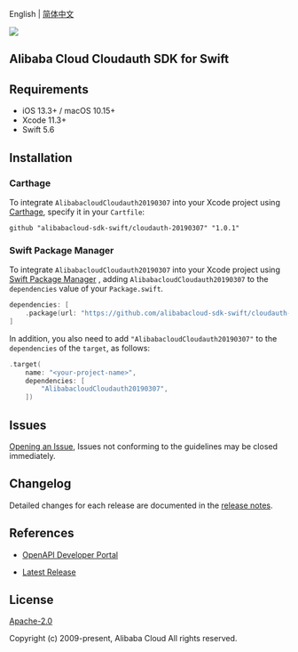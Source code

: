 English | [简体中文](README-CN.md)

![](https://aliyunsdk-pages.alicdn.com/icons/AlibabaCloud.svg)

## Alibaba Cloud Cloudauth SDK for Swift

## Requirements

- iOS 13.3+ / macOS 10.15+
- Xcode 11.3+
- Swift 5.6

## Installation

### Carthage

To integrate `AlibabacloudCloudauth20190307` into your Xcode project using [Carthage](https://github.com/Carthage/Carthage), specify it in your `Cartfile`:

```ogdl
github "alibabacloud-sdk-swift/cloudauth-20190307" "1.0.1"
```

### Swift Package Manager

To integrate `AlibabacloudCloudauth20190307` into your Xcode project using [Swift Package Manager](https://swift.org/package-manager/) , adding `AlibabacloudCloudauth20190307` to the `dependencies` value of your `Package.swift`.

```swift
dependencies: [
    .package(url: "https://github.com/alibabacloud-sdk-swift/cloudauth-20190307.git", from: "1.0.1")
]
```

In addition, you also need to add `"AlibabacloudCloudauth20190307"` to the `dependencies` of the `target`, as follows:

```swift
.target(
    name: "<your-project-name>",
    dependencies: [
        "AlibabacloudCloudauth20190307",
    ])
```

## Issues

[Opening an Issue](https://github.com/alibabacloud-sdk-swift/cloudauth-20190307/issues/new), Issues not conforming to the guidelines may be closed immediately.

## Changelog

Detailed changes for each release are documented in the [release notes](./ChangeLog.txt).

## References

* [OpenAPI Developer Portal](https://next.api.alibabacloud.com/home)
- [Latest Release](https://github.com/alibabacloud-sdk-swift/cloudauth-20190307)

## License

[Apache-2.0](http://www.apache.org/licenses/LICENSE-2.0)

Copyright (c) 2009-present, Alibaba Cloud All rights reserved.
